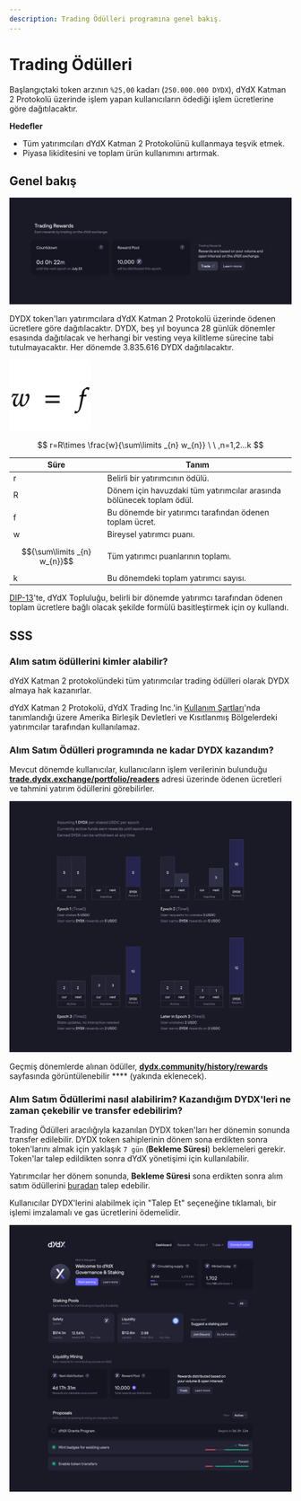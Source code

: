 ```yaml
---
description: Trading Ödülleri programına genel bakış.
---
```


# Trading Ödülleri

Başlangıçtaki token arzının `%25,00` kadarı (`250.000.000 DYDX`), dYdX Katman 2 Protokolü üzerinde işlem yapan kullanıcıların ödediği işlem ücretlerine göre dağıtılacaktır.

**Hedefler**

* Tüm yatırımcıları dYdX Katman 2 Protokolünü kullanmaya teşvik etmek.
* Piyasa likiditesini ve toplam ürün kullanımını artırmak.

## **Genel bakış**

![dYdX Katman 2 Protokolü'nde işlem yaparak ödüller kazanın](<../.gitbook/assets/image (14) (2) (1).png>)

DYDX token'ları yatırımcılara dYdX Katman 2 Protokolü üzerinde ödenen ücretlere göre dağıtılacaktır. DYDX, beş yıl boyunca 28 günlük dönemler esasında dağıtılacak ve herhangi bir vesting veya kilitleme sürecine tabi tutulmayacaktır. Her dönemde 3.835.616 DYDX dağıtılacaktır.

![](<../.gitbook/assets/Screenshot 2022-08-12 at 17.50.17.png>)

$$ r=R\times \frac{w}{\sum\limits _{n} w_{n}} \ \ ,n=1,2...k $$

| Süre | Tanım |
| ---------------------------- | ----------------------------------------------------------------------- |
| r | Belirli bir yatırımcının ödülü. |
| R | Dönem için havuzdaki tüm yatırımcılar arasında bölünecek toplam ödül. |
| f | Bu dönemde bir yatırımcı tarafından ödenen toplam ücret. |
| w | Bireysel yatırımcı puanı. |
| $${\sum\limits _{n} w_{n}}$$ | Tüm yatırımcı puanlarının toplamı. |
| k | Bu dönemdeki toplam yatırımcı sayısı. |

[DIP-13](https://github.com/dydxfoundation/dip/blob/master/content/dips/DIP-13.md)'te, dYdX Topluluğu, belirli bir dönemde yatırımcı tarafından ödenen toplam ücretlere bağlı olacak şekilde formülü basitleştirmek için oy kullandı.

## SSS

### Alım satım ödüllerini kimler alabilir?

dYdX Katman 2 protokolündeki tüm yatırımcılar trading ödülleri olarak DYDX almaya hak kazanırlar.

dYdX Katman 2 Protokolü, dYdX Trading Inc.'in [Kullanım Şartları](https://dydx.exchange/terms)'nda tanımlandığı üzere Amerika Birleşik Devletleri ve Kısıtlanmış Bölgelerdeki yatırımcılar tarafından kullanılamaz.

### Alım Satım Ödülleri programında ne kadar DYDX kazandım?

Mevcut dönemde kullanıcılar, kullanıcıların işlem verilerinin bulunduğu [**trade.dydx.exchange/portfolio/readers**](https://trade.dydx.exchange/portfolio/rewards) adresi üzerinde ödenen ücretleri ve tahmini yatırım ödüllerini görebilirler.

![Mevcut dönem için ödüller ile ilgili bilgi](<../.gitbook/assets/image (18).png>)

Geçmiş dönemlerde alınan ödüller, [**dydx.community/history/rewards**](https://dydx.community/history/rewards) sayfasında görüntülenebilir \*\*\*\* (yakında eklenecek).

### Alım Satım Ödüllerimi nasıl alabilirim? Kazandığım DYDX'leri ne zaman çekebilir ve transfer edebilirim?

Trading Ödülleri aracılığıyla kazanılan DYDX token'ları her dönemin sonunda transfer edilebilir. DYDX token sahiplerinin dönem sona erdikten sonra token'larını almak için yaklaşık `7 gün` (**Bekleme Süresi**) beklemeleri gerekir. Token'lar talep edildikten sonra dYdX yönetişimi için kullanılabilir.

Yatırımcılar her dönem sonunda, **Bekleme Süresi** sona erdikten sonra alım satım ödüllerini [buradan](https://dydx.community/dashboard) talep edebilir.

Kullanıcılar DYDX'lerini alabilmek için "Talep Et" seçeneğine tıklamalı, bir işlemi imzalamalı ve gas ücretlerini ödemelidir.

![Ödüller için portföye genel bakış](<../.gitbook/assets/image (20).png>)

